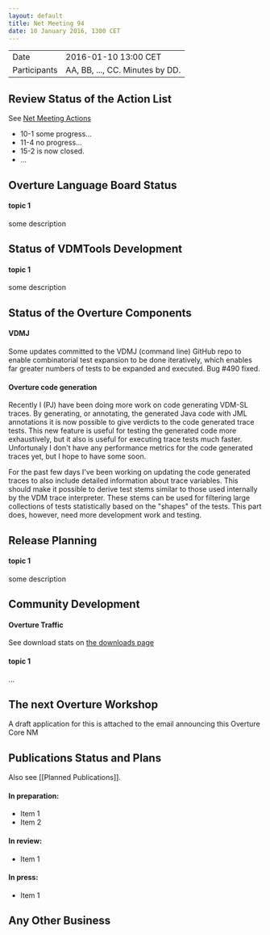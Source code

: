 ```yaml
---
layout: default
title: Net Meeting 94
date: 10 January 2016, 1300 CET
---
```


<script src="http://code.jquery.com/jquery-1.11.1.min.js">
</script>
<script src="/javascripts/edit.js"></script>
<script>setEditButonNm();</script>

|||
|---|---|
| Date | 2016-01-10 13:00 CET |
| Participants | AA, BB, ..., CC.  Minutes by DD. |


## Review Status of the Action List

See [Net Meeting Actions](https://github.com/overturetool/overturetool.github.io/issues?q=is%3Aopen+is%3Aissue+label%3A%22action+net-meeting%22)

* 10-1 some progress...
* 11-4 no progress...
* 15-2 is now closed.
* ...


## Overture Language Board Status

#### topic 1

some description


## Status of VDMTools Development

#### topic 1

some description


##  Status of the Overture Components

#### VDMJ

Some updates committed to the VDMJ (command line) GitHub repo to enable combinatorial test expansion to be done iteratively, which enables far greater numbers of tests to be expanded and executed. Bug #490 fixed.

#### Overture code generation

Recently I (PJ) have been doing more work on code generating VDM-SL traces. By generating, or annotating, the generated Java code with JML annotations it is now possible to give verdicts to the code generated trace tests. This new feature is useful for testing the generated code more exhaustively, but it also is useful for executing trace tests much faster. Unfortunaly I don't have any performance metrics for the code generated traces yet, but I hope to have some soon.

For the past few days I've been working on updating the code generated traces to also include detailed information about trace variables. This should make it possible to derive test stems similar to those used internally by the VDM trace interpreter. These stems can be used for filtering large collections of tests statistically based on the "shapes" of the tests. This part does, however, need more development work and testing.

##  Release Planning

#### topic 1

some description


##  Community Development

#### Overture Traffic

See download stats on [the downloads page](http://overturetool.org/download/)

#### topic 1
...


##  The next Overture Workshop

A draft application for this is attached to the email announcing this Overture Core NM

##  Publications Status and Plans

Also see [[Planned Publications]].

#### In preparation:

* Item 1
* Item 2

#### In review:

* Item 1

#### In press:

* Item 1


##  Any Other Business

<div id="edit_page_div"></div>
